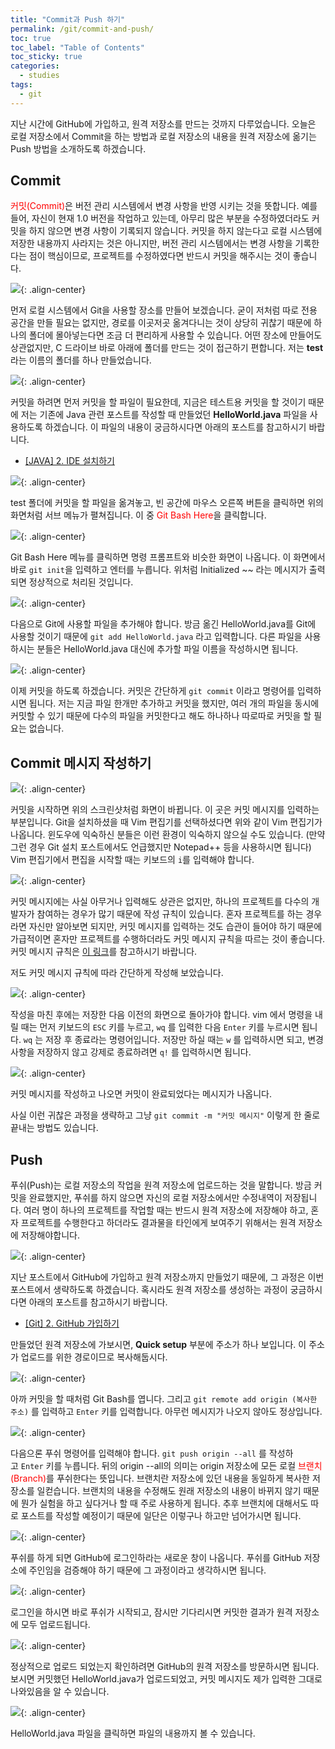```yaml
---
title: "Commit과 Push 하기"
permalink: /git/commit-and-push/
toc: true
toc_label: "Table of Contents"
toc_sticky: true
categories:
  - studies
tags:
  - git
---
```


지난 시간에 GitHub에 가입하고, 원격 저장소를 만드는 것까지 다루었습니다. 오늘은 로컬 저장소에서 Commit을 하는 방법과 로컬 저장소의 내용을 원격 저장소에 옮기는 Push 방법을 소개하도록 하겠습니다.

## Commit

<span style="color:red">커밋(Commit)</span>은 버전 관리 시스템에서 변경 사항을 반영 시키는 것을 뜻합니다. 예를 들어, 자신이 현재 1.0 버전을 작업하고 있는데, 아무리 많은 부분을 수정하였더라도 커밋을 하지 않으면 변경 사항이 기록되지 않습니다. 커밋을 하지 않는다고 로컬 시스템에 저장한 내용까지 사라지는 것은 아니지만, 버전 관리 시스템에서는 변경 사항을 기록한다는 점이 핵심이므로, 프로젝트를 수정하였다면 반드시 커밋을 해주시는 것이 좋습니다.

![](https://github.com/JoonsuRyu/images/blob/master/Git/003/01.png?raw=true){: .align-center}

먼저 로컬 시스템에서 Git을 사용할 장소를 만들어 보겠습니다. 굳이 저처럼 따로 전용 공간을 만들 필요는 없지만, 경로를 이곳저곳 옮겨다니는 것이 상당히 귀찮기 때문에 하나의 폴더에 몰아넣는다면 조금 더 편리하게 사용할 수 있습니다. 어떤 장소에 만들어도 상관없지만, C 드라이브 바로 아래에 폴더를 만드는 것이 접근하기 편합니다. 저는 **test**라는 이름의 폴더를 하나 만들었습니다.

![](https://github.com/JoonsuRyu/images/blob/master/Git/003/02.png?raw=true){: .align-center}

커밋을 하려면 먼저 커밋을 할 파일이 필요한데, 지금은 테스트용 커밋을 할 것이기 때문에 저는 기존에 Java 관련 포스트를 작성할 때 만들었던 **HelloWorld.java** 파일을 사용하도록 하겠습니다. 이 파일의 내용이 궁금하시다면 아래의 포스트를 참고하시기 바랍니다.

- [[JAVA] 2. IDE 설치하기](/java/install-ide/)

![](https://github.com/JoonsuRyu/images/blob/master/Git/003/03.png?raw=true){: .align-center}

test 폴더에 커밋을 할 파일을 옮겨놓고, 빈 공간에 마우스 오른쪽 버튼을 클릭하면 위의 화면처럼 서브 메뉴가 펼쳐집니다. 이 중 <span style="color:red">Git Bash Here</span>을 클릭합니다.

![](https://github.com/JoonsuRyu/images/blob/master/Git/003/04.png?raw=true){: .align-center}

Git Bash Here 메뉴를 클릭하면 명령 프롬프트와 비슷한 화면이 나옵니다. 이 화면에서 바로 `git init`을 입력하고 엔터를 누릅니다. 위처럼 Initialized ~~ 라는 메시지가 출력되면 정상적으로 처리된 것입니다.

![](https://github.com/JoonsuRyu/images/blob/master/Git/003/05.png?raw=true){: .align-center}

다음으로 Git에 사용할 파일을 추가해야 합니다. 방금 옮긴 HelloWorld.java를 Git에 사용할 것이기 때문에 `git add HelloWorld.java` 라고 입력합니다. 다른 파일을 사용하시는 분들은 HelloWorld.java 대신에 추가할 파일 이름을 작성하시면 됩니다.

![](https://github.com/JoonsuRyu/images/blob/master/Git/003/06.png?raw=true){: .align-center}

이제 커밋을 하도록 하겠습니다. 커밋은 간단하게 `git commit` 이라고 명령어를 입력하시면 됩니다. 저는 지금 파일 한개만 추가하고 커밋을 했지만, 여러 개의 파일을 동시에 커밋할 수 있기 때문에 다수의 파일을 커밋한다고 해도 하나하나 따로따로 커밋을 할 필요는 없습니다.

## Commit 메시지 작성하기

![](https://github.com/JoonsuRyu/images/blob/master/Git/003/07.png?raw=true){: .align-center}

커밋을 시작하면 위의 스크린샷처럼 화면이 바뀝니다. 이 곳은 커밋 메시지를 입력하는 부분입니다. Git을 설치하셨을 때 Vim 편집기를 선택하셨다면 위와 같이 Vim 편집기가 나옵니다. 윈도우에 익숙하신 분들은 이런 환경이 익숙하지 않으실 수도 있습니다. (만약 그런 경우 Git 설치 포스트에서도 언급했지만 Notepad++ 등을 사용하시면 됩니다) Vim 편집기에서 편집을 시작할 때는 키보드의 `i`를 입력해야 합니다.

![](https://github.com/JoonsuRyu/images/blob/master/Git/003/08.png?raw=true){: .align-center}

커밋 메시지에는 사실 아무거나 입력해도 상관은 없지만, 하나의 프로젝트를 다수의 개발자가 참여하는 경우가 많기 때문에 작성 규칙이 있습니다. 혼자 프로젝트를 하는 경우라면 자신만 알아보면 되지만, 커밋 메시지를 입력하는 것도 습관이 들어야 하기 때문에 가급적이면 혼자만 프로젝트를 수행하더라도 커밋 메시지 규칙을 따르는 것이 좋습니다. 커밋 메시지 규칙은 [이 링크](https://chris.beams.io/posts/git-commit/)를 참고하시기 바랍니다.

저도 커밋 메시지 규칙에 따라 간단하게 작성해 보았습니다.

![](https://github.com/JoonsuRyu/images/blob/master/Git/003/09.png?raw=true){: .align-center}

작성을 마친 후에는 저장한 다음 이전의 화면으로 돌아가야 합니다. vim 에서 명령을 내릴 때는 먼저 키보드의 `ESC` 키를 누르고, `wq` 를 입력한 다음 `Enter` 키를 누르시면 됩니다. `wq` 는 저장 후 종료라는 명령어입니다. 저장만 하실 때는 `w` 를 입력하시면 되고, 변경사항을 저장하지 않고 강제로 종료하려면 `q!` 를 입력하시면 됩니다.

![](https://github.com/JoonsuRyu/images/blob/master/Git/003/10.png?raw=true){: .align-center}

커밋 메시지를 작성하고 나오면 커밋이 완료되었다는 메시지가 나옵니다.

사실 이런 귀찮은 과정을 생략하고 그냥 `git commit -m "커밋 메시지"` 이렇게 한 줄로 끝내는 방법도 있습니다.

## Push

푸쉬(Push)는 로컬 저장소의 작업을 원격 저장소에 업로드하는 것을 말합니다. 방금 커밋을 완료했지만, 푸쉬를 하지 않으면 자신의 로컬 저장소에서만 수정내역이 저장됩니다. 여러 명이 하나의 프로젝트를 작업할 때는 반드시 원격 저장소에 저장해야 하고, 혼자 프로젝트를 수행한다고 하더라도 결과물을 타인에게 보여주기 위해서는 원격 저장소에 저장해야합니다.

![](https://github.com/JoonsuRyu/images/blob/master/Git/003/11.png?raw=true){: .align-center}

지난 포스트에서 GitHub에 가입하고 원격 저장소까지 만들었기 때문에, 그 과정은 이번 포스트에서 생략하도록 하겠습니다. 혹시라도 원격 저장소를 생성하는 과정이 궁금하시다면 아래의 포스트를 참고하시기 바랍니다.

- [[Git] 2. GitHub 가입하기](/git/join-github/)

만들었던 원격 저장소에 가보시면, **Quick setup** 부분에 주소가 하나 보입니다. 이 주소가 업로드를 위한 경로이므로 복사해둡시다.

![](https://github.com/JoonsuRyu/images/blob/master/Git/003/12.png?raw=true){: .align-center}

아까 커밋을 할 때처럼 Git Bash를 엽니다. 그리고 `git remote add origin (복사한 주소)` 를 입력하고 `Enter` 키를 입력합니다. 아무런 메시지가 나오지 않아도 정상입니다.

![](https://github.com/JoonsuRyu/images/blob/master/Git/003/13.png?raw=true){: .align-center}

다음으론 푸쉬 명령어를 입력해야 합니다. `git push origin --all` 를 작성하고 `Enter` 키를 누릅니다. 뒤의 origin --all의 의미는 origin 저장소에 모든 로컬 <span style="color:red">브랜치(Branch)</span>를 푸쉬한다는 뜻입니다. 브랜치란 저장소에 있던 내용을 동일하게 복사한 저장소를 일컫습니다. 브랜치의 내용을 수정해도 원래 저장소의 내용이 바뀌지 않기 때문에 뭔가 실험을 하고 싶다거나 할 때 주로 사용하게 됩니다. 추후 브랜치에 대해서도 따로 포스트를 작성할 예정이기 때문에 일단은 이렇구나 하고만 넘어가시면 됩니다.

![](https://github.com/JoonsuRyu/images/blob/master/Git/003/14.png?raw=true){: .align-center}

푸쉬를 하게 되면 GitHub에 로그인하라는 새로운 창이 나옵니다. 푸쉬를 GitHub 저장소에 주인임을 검증해야 하기 때문에 그 과정이라고 생각하시면 됩니다.

![](https://github.com/JoonsuRyu/images/blob/master/Git/003/15.png?raw=true){: .align-center}

로그인을 하시면 바로 푸쉬가 시작되고, 잠시만 기다리시면 커밋한 결과가 원격 저장소에 모두 업로드됩니다.

![](https://github.com/JoonsuRyu/images/blob/master/Git/003/16.png?raw=true){: .align-center}

정상적으로 업로드 되었는지 확인하려면 GitHub의 원격 저장소를 방문하시면 됩니다. 보시면 커밋했던 HelloWorld.java가 업로드되었고, 커밋 메시지도 제가 입력한 그대로 나와있음을 알 수 있습니다.

![](https://github.com/JoonsuRyu/images/blob/master/Git/003/17.png?raw=true){: .align-center}

HelloWorld.java 파일을 클릭하면 파일의 내용까지 볼 수 있습니다.